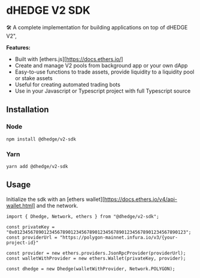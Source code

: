 # dHEDGE V2 SDK

🛠 A complete implementation for building applications on top of dHEDGE V2",

**Features:**

- Built with [ethers.js][https://docs.ethers.io/]
- Create and manage V2 pools from background app or your own dApp
- Easy-to-use functions to trade assets, provide liquidity to a liquidity pool or stake assets
- Useful for creating automated trading bots
- Use in your Javascript or Typescript project with full Typescript source

## Installation

### Node

```
npm install @dhedge/v2-sdk
```

### Yarn

```
yarn add @dhedge/v2-sdk
```

## Usage

Initialize the sdk with an [ethers wallet][https://docs.ethers.io/v4/api-wallet.html] and the network.

```
import { Dhedge, Network, ethers } from "@dhedge/v2-sdk";

const privateKey = "0x0123456789012345678901234567890123456789012345678901234567890123";
const providerUrl = "https://polygon-mainnet.infura.io/v3/{your-project-id}"

const provider = new ethers.providers.JsonRpcProvider(providerUrl);
const walletWithProvider = new ethers.Wallet(privateKey, provider);

const dhedge = new Dhedge(walletWithProvider, Network.POLYGON);
```
